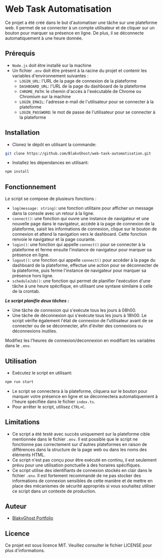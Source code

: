 # Web Task Automatisation

Ce projet a été créé dans le but d'automatiser une tâche sur une plateforme web. Il permet de se connecter à un compte utilisateur et de cliquer sur un bouton pour marquer sa présence en ligne. De plus, il se déconnecte automatiquement à une heure donnée.

## Prérequis

- `Node.js` doit être installé sur la machine
- Un fichier `.env` doit être présent à la racine du projet et contenir les variables d'environnement suivantes :
  - `LOGIN_URL`: l'URL de la page de connexion de la plateforme
  - `DASHBOARD_URL`: l'URL de la page du dashboard de la plateforme
  - `CHROME_PATH`: le chemin d'accès à l'exécutable de Chrome ou Chromium sur la machine
  - `LOGIN_EMAIL`: l'adresse e-mail de l'utilisateur pour se connecter à la plateforme
  - `LOGIN_PASSWORD`: le mot de passe de l'utilisateur pour se connecter à la plateforme

## Installation

- Clonez le dépôt en utilisant la commande:

```sh
git clone https://github.com/BlakvGhost/web-task-automatisation.git
```

- Installez les dépendances en utilisant:

```sh
npm install
```

## Fonctionnement

Le script se compose de plusieurs fonctions :

- `log(message: string)`: une fonction utilitaire pour afficher un message dans la console avec un retour à la ligne.
- `connect()`: une fonction qui ouvre une instance de navigateur et une nouvelle page dans le navigateur, accède à la page de connexion de la plateforme, saisit les informations de connexion, clique sur le bouton de connexion et attend la navigation vers le dashboard. Cette fonction renvoie le navigateur et la page courante.
- `login()`: une fonction qui appelle `connect()` pour se connecter à la plateforme et ferme ensuite l'instance de navigateur pour marquer sa présence en ligne.
- `logout()`: une fonction qui appelle `connect()` pour accéder à la page du dashboard de la plateforme, effectue une action pour se déconnecter de la plateforme, puis ferme l'instance de navigateur pour marquer sa présence hors ligne.
- `scheduleJob()`: une fonction qui permet de planifier l'exécution d'une tâche à une heure spécifique, en utilisant une syntaxe similaire à celle de la crontab.

***Le script planifie deux tâches :***

- Une tâche de connexion qui s'exécute tous les jours à 08h00.
- Une tâche de déconnexion qui s'exécute tous les jours à 18h00.
Le script vérifie également l'état de connexion de l'utilisateur avant de se connecter ou de se déconnecter, afin d'éviter des connexions ou déconnexions inutiles.

Modifiez les l'heures de connexion/deconnexion en modifiant les variables dans le `.env`.

## Utilisation

- Exécutez le script en utilisant:

```sh
npm run start
```

- Le script se connectera à la plateforme, cliquera sur le bouton pour marquer votre présence en ligne et se déconnectera automatiquement à l'heure spécifiée dans le fichier `index.ts`.
- Pour arrêter le script, utilisez `CTRL+C`.

## Limitations

- Ce script a été testé avec succès uniquement sur la plateforme cible mentionnée dans le fichier `.env`. Il est possible que le script ne fonctionne pas correctement sur d'autres plateformes en raison de différences dans la structure de la page web ou dans les noms des éléments HTML.
- Ce script n'est pas conçu pour être exécuté en continu, il est seulement prévu pour une utilisation ponctuelle à des horaires spécifiques.
- Ce script utilise des identifiants de connexion stockés en clair dans le fichier `.env`. Il est fortement recommandé de ne pas stocker des informations de connexion sensibles de cette manière et de mettre en place des mécanismes de sécurité appropriés si vous souhaitez utiliser ce script dans un contexte de production.

## Auteur

- [BlakvGhost Portfolio](https://kabirou-dev.vercel.app)

## Licence

Ce projet est sous licence MIT. Veuillez consulter le fichier LICENSE pour plus d'informations.

